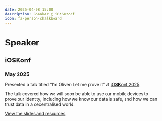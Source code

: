 ```yaml
---
date: 2025-04-08 15:00
description: Speaker @ iO*SK*onf
icon: fa-person-chalkboard
---
```

# Speaker
## iO**SK**onf
### May 2025

Presented a talk titled “I’m Oliver: Let me prove it” at [iO**SK**onf 2025](https://www.ioskonf.mk).

The talk covered how we will soon be able to use our mobile devices to prove our identity, including how we know our data is safe, and how we can trust data in a decentralised world.

[View the slides and resources](https://github.com/obinns-dd/talks/tree/main/2025/ioskonf)

